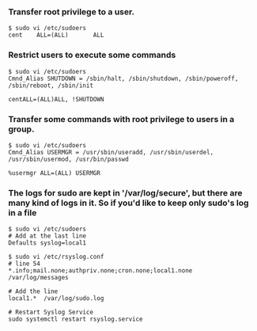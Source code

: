 ### Transfer root privilege to a user.
```shell
$ sudo vi /etc/sudoers
cent    ALL=(ALL)       ALL
```

### Restrict users to execute some commands
```shell
$ sudo vi /etc/sudoers
Cmnd_Alias SHUTDOWN = /sbin/halt, /sbin/shutdown, /sbin/poweroff, /sbin/reboot, /sbin/init

centALL=(ALL)ALL, !SHUTDOWN
```

### Transfer some commands with root privilege to users in a group.
```shell
$ sudo vi /etc/sudoers
Cmnd_Alias USERMGR = /usr/sbin/useradd, /usr/sbin/userdel, /usr/sbin/usermod, /usr/bin/passwd

%usermgr ALL=(ALL) USERMGR
```

### The logs for sudo are kept in '/var/log/secure', but there are many kind of logs in it. So if you'd like to keep only sudo's log in a file
```shell
$ sudo vi /etc/sudoers
# Add at the last line
Defaults syslog=local1

$ sudo vi /etc/rsyslog.conf
# line 54
*.info;mail.none;authpriv.none;cron.none;local1.none   /var/log/messages

# Add the line
local1.*  /var/log/sudo.log

# Restart Syslog Service
sudo systemctl restart rsyslog.service
```
